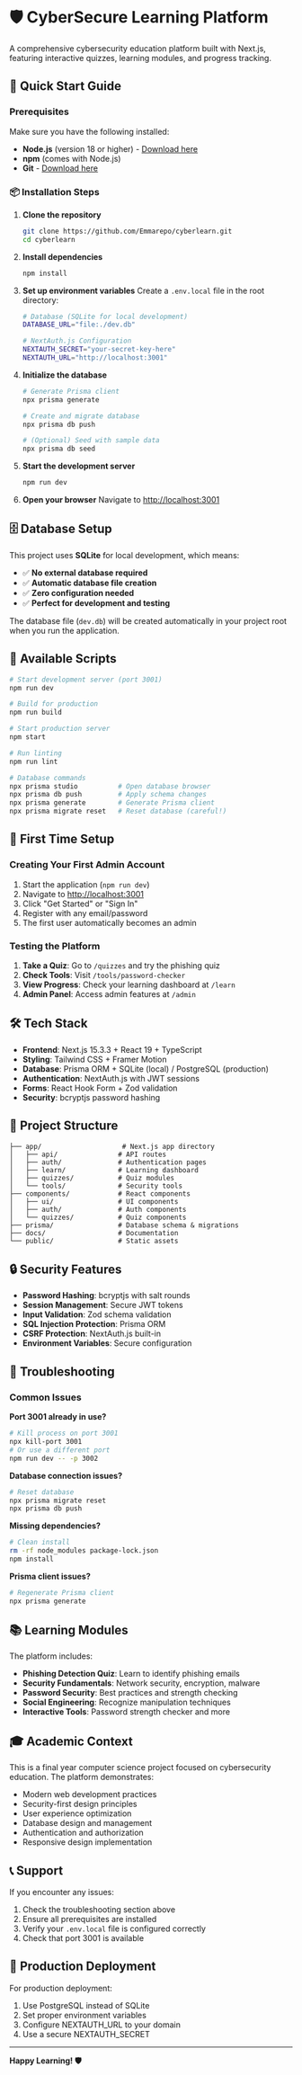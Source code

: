 # 🛡️ CyberSecure Learning Platform

A comprehensive cybersecurity education platform built with Next.js, featuring interactive quizzes, learning modules, and progress tracking.

## 🚀 Quick Start Guide

### Prerequisites

Make sure you have the following installed:
- **Node.js** (version 18 or higher) - [Download here](https://nodejs.org/)
- **npm** (comes with Node.js)
- **Git** - [Download here](https://git-scm.com/)

### 📦 Installation Steps

1. **Clone the repository**
   ```bash
   git clone https://github.com/Emmarepo/cyberlearn.git
   cd cyberlearn
   ```

2. **Install dependencies**
   ```bash
   npm install
   ```

3. **Set up environment variables**
   Create a `.env.local` file in the root directory:
   ```bash
   # Database (SQLite for local development)
   DATABASE_URL="file:./dev.db"
   
   # NextAuth.js Configuration
   NEXTAUTH_SECRET="your-secret-key-here"
   NEXTAUTH_URL="http://localhost:3001"
   ```

4. **Initialize the database**
   ```bash
   # Generate Prisma client
   npx prisma generate
   
   # Create and migrate database
   npx prisma db push
   
   # (Optional) Seed with sample data
   npx prisma db seed
   ```

5. **Start the development server**
   ```bash
   npm run dev
   ```

6. **Open your browser**
   Navigate to [http://localhost:3001](http://localhost:3001)

## 🗄️ Database Setup

This project uses **SQLite** for local development, which means:
- ✅ **No external database required**
- ✅ **Automatic database file creation**
- ✅ **Zero configuration needed**
- ✅ **Perfect for development and testing**

The database file (`dev.db`) will be created automatically in your project root when you run the application.

## 🔧 Available Scripts

```bash
# Start development server (port 3001)
npm run dev

# Build for production
npm run build

# Start production server
npm start

# Run linting
npm run lint

# Database commands
npx prisma studio          # Open database browser
npx prisma db push         # Apply schema changes
npx prisma generate        # Generate Prisma client
npx prisma migrate reset   # Reset database (careful!)
```

## 🎯 First Time Setup

### Creating Your First Admin Account

1. Start the application (`npm run dev`)
2. Navigate to [http://localhost:3001](http://localhost:3001)
3. Click "Get Started" or "Sign In"
4. Register with any email/password
5. The first user automatically becomes an admin

### Testing the Platform

1. **Take a Quiz**: Go to `/quizzes` and try the phishing quiz
2. **Check Tools**: Visit `/tools/password-checker` 
3. **View Progress**: Check your learning dashboard at `/learn`
4. **Admin Panel**: Access admin features at `/admin`

## 🛠️ Tech Stack

- **Frontend**: Next.js 15.3.3 + React 19 + TypeScript
- **Styling**: Tailwind CSS + Framer Motion
- **Database**: Prisma ORM + SQLite (local) / PostgreSQL (production)
- **Authentication**: NextAuth.js with JWT sessions
- **Forms**: React Hook Form + Zod validation
- **Security**: bcryptjs password hashing

## 📁 Project Structure

```
├── app/                    # Next.js app directory
│   ├── api/               # API routes
│   ├── auth/              # Authentication pages
│   ├── learn/             # Learning dashboard
│   ├── quizzes/           # Quiz modules
│   └── tools/             # Security tools
├── components/            # React components
│   ├── ui/                # UI components
│   ├── auth/              # Auth components
│   └── quizzes/           # Quiz components
├── prisma/                # Database schema & migrations
├── docs/                  # Documentation
└── public/                # Static assets
```

## 🔒 Security Features

- **Password Hashing**: bcryptjs with salt rounds
- **Session Management**: Secure JWT tokens
- **Input Validation**: Zod schema validation
- **SQL Injection Protection**: Prisma ORM
- **CSRF Protection**: NextAuth.js built-in
- **Environment Variables**: Secure configuration

## 🐛 Troubleshooting

### Common Issues

**Port 3001 already in use?**
```bash
# Kill process on port 3001
npx kill-port 3001
# Or use a different port
npm run dev -- -p 3002
```

**Database connection issues?**
```bash
# Reset database
npx prisma migrate reset
npx prisma db push
```

**Missing dependencies?**
```bash
# Clean install
rm -rf node_modules package-lock.json
npm install
```

**Prisma client issues?**
```bash
# Regenerate Prisma client
npx prisma generate
```

## 📚 Learning Modules

The platform includes:
- **Phishing Detection Quiz**: Learn to identify phishing emails
- **Security Fundamentals**: Network security, encryption, malware
- **Password Security**: Best practices and strength checking
- **Social Engineering**: Recognize manipulation techniques
- **Interactive Tools**: Password strength checker and more

## 🎓 Academic Context

This is a final year computer science project focused on cybersecurity education. The platform demonstrates:
- Modern web development practices
- Security-first design principles
- User experience optimization
- Database design and management
- Authentication and authorization
- Responsive design implementation

## 📞 Support

If you encounter any issues:
1. Check the troubleshooting section above
2. Ensure all prerequisites are installed
3. Verify your `.env.local` file is configured correctly
4. Check that port 3001 is available

## 🚀 Production Deployment

For production deployment:
1. Use PostgreSQL instead of SQLite
2. Set proper environment variables
3. Configure NEXTAUTH_URL to your domain
4. Use a secure NEXTAUTH_SECRET

---

**Happy Learning! 🛡️**
